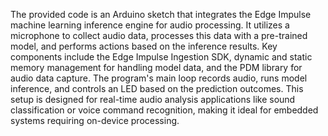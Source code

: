 The provided code is an Arduino sketch that integrates the Edge Impulse machine learning inference engine for audio processing. It utilizes a microphone to collect audio data, processes this data with a pre-trained model, and performs actions based on the inference results. Key components include the Edge Impulse Ingestion SDK, dynamic and static memory management for handling model data, and the PDM library for audio data capture. The program's main loop records audio, runs model inference, and controls an LED based on the prediction outcomes. This setup is designed for real-time audio analysis applications like sound classification or voice command recognition, making it ideal for embedded systems requiring on-device processing.
